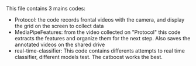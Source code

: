 This file contains 3 mains codes:
 - Protocol: the code records frontal videos with the camera, and display the grid on the screen to collect data
 - MediaPipeFeatures: from the video collected on "Protocol" this code extracts the features and organize them for the next step. Also saves the annotated videos on the shared drive
 - real-time-classifier: This code contains differents attempts to real time classifier, different models test. The catboost works the best.
